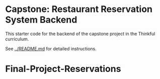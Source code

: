 # Capstone: Restaurant Reservation System Backend

This starter code for the backend of the capstone project in the Thinkful curriculum.

See [../README.md](../README.md) for detailed instructions.
# Final-Project-Reservations
